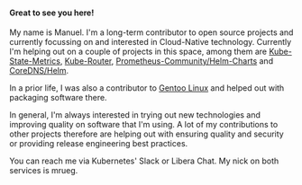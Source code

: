 #### Great to see you here!

My name is Manuel. I'm a long-term contributor to open source projects and currently focussing on and interested in Cloud-Native technology. 
Currently I'm helping out on a couple of projects in this space, among them are [Kube-State-Metrics](https://github.com/kubernetes/kube-state-metrics), [Kube-Router](https://github.com/cloudnativelabs/kube-router), [Prometheus-Community/Helm-Charts](https://github.com/prometheus-community/helm-charts) and [CoreDNS/Helm](https://github.com/coredns/helm).

In a prior life, I was also a contributor to [Gentoo Linux](https://gentoo.org) and helped out with packaging software there.

In general, I'm always interested in trying out new technologies and improving quality on software that I'm using. A lot of my contributions to other projects therefore are helping out with ensuring quality and security or providing release engineering best practices.

You can reach me via Kubernetes' Slack or Libera Chat. My nick on both services is mrueg.

<!--
**mrueg/mrueg** is a ✨ _special_ ✨ repository because its `README.md` (this file) appears on your GitHub profile.

Here are some ideas to get you started:

- 🔭 I’m currently working on ...
- 🌱 I’m currently learning ...
- 👯 I’m looking to collaborate on ...
- 🤔 I’m looking for help with ...
- 💬 Ask me about ...
- 📫 How to reach me: ...
- 😄 Pronouns: ...
- ⚡ Fun fact: ...
-->
